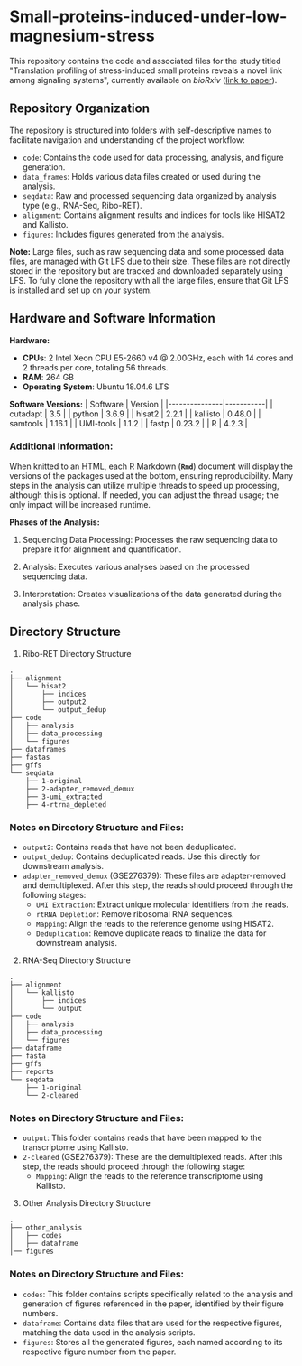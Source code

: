 # Small-proteins-induced-under-low-magnesium-stress

This repository contains the code and associated files for the study titled "Translation profiling of stress-induced small proteins reveals a novel link among signaling systems", currently available on _bioRxiv_ ([link to paper](https://www.biorxiv.org/content/10.1101/2024.09.13.612970v4)).

## Repository Organization

The repository is structured into folders with self-descriptive names to facilitate navigation and understanding of the project workflow:

- `code`: Contains the code used for data processing, analysis, and figure generation.
- `data_frames`: Holds various data files created or used during the analysis.
- `seqdata`: Raw and processed sequencing data organized by analysis type (e.g., RNA-Seq, Ribo-RET).
- `alignment`: Contains alignment results and indices for tools like HISAT2 and Kallisto.
- `figures`: Includes figures generated from the analysis.

**Note:** Large files, such as raw sequencing data and some processed data files, are managed with Git LFS due to their size. These files are not directly stored in the repository but are tracked and downloaded separately using LFS. To fully clone the repository with all the large files, ensure that Git LFS is installed and set up on your system.

## Hardware and Software Information

**Hardware:**
- **CPUs**: 2 Intel Xeon CPU E5-2660 v4 @ 2.00GHz, each with 14 cores and 2 threads per core, totaling 56 threads.
- **RAM**: 264 GB
- **Operating System**: Ubuntu 18.04.6 LTS

**Software Versions:**
| Software      | Version   |
|---------------|-----------|
| cutadapt      | 3.5       |
| python        | 3.6.9     |
| hisat2        | 2.2.1     |
| kallisto      | 0.48.0    |
| samtools      | 1.16.1    |
| UMI-tools     | 1.1.2     |
| fastp         | 0.23.2    |
| R             | 4.2.3     |

### Additional Information:

When knitted to an HTML, each R Markdown (**`Rmd`**) document will display the versions of the packages used at the bottom, ensuring reproducibility. Many steps in the analysis can utilize multiple threads to speed up processing, although this is optional. If needed, you can adjust the thread usage; the only impact will be increased runtime.

**Phases of the Analysis:**
1. Sequencing Data Processing: Processes the raw sequencing data to prepare it for alignment and quantification.

2. Analysis: Executes various analyses based on the processed sequencing data.

3. Interpretation: Creates visualizations of the data generated during the analysis phase.


## Directory Structure

1. Ribo-RET Directory Structure
```plaintext
.
├── alignment
│   └── hisat2
│       ├── indices
│       ├── output2
│       └── output_dedup
├── code
│   ├── analysis
│   ├── data_processing
│   └── figures
├── dataframes
├── fastas
├── gffs
└── seqdata
    ├── 1-original
    ├── 2-adapter_removed_demux
    ├── 3-umi_extracted
    ├── 4-rtrna_depleted
```
### Notes on Directory Structure and Files:
- `output2`: Contains reads that have not been deduplicated.
- `output_dedup`: Contains deduplicated reads. Use this directly for downstream analysis. 
- `adapter_removed_demux` (GSE276379): These files are adapter-removed and demultiplexed. After this step, the reads should proceed through the following stages:
  - `UMI Extraction`: Extract unique molecular identifiers from the reads.
  - `rtRNA Depletion`: Remove ribosomal RNA sequences.
  - `Mapping`: Align the reads to the reference genome using HISAT2.
  - `Deduplication`: Remove duplicate reads to finalize the data for downstream analysis.

2. RNA-Seq Directory Structure
```plaintext
.
├── alignment
│   └── kallisto
│       ├── indices
│       └── output
├── code
│   ├── analysis
│   ├── data_processing
│   └── figures
├── dataframe
├── fasta
├── gffs
├── reports
└── seqdata
    ├── 1-original
    └── 2-cleaned
```
### Notes on Directory Structure and Files:
- `output`: This folder contains reads that have been mapped to the transcriptome using Kallisto.
- `2-cleaned` (GSE276379): These are the demultiplexed reads. After this step, the reads should proceed through the following stage:
  - `Mapping`: Align the reads to the reference transcriptome using Kallisto.

3. Other Analysis Directory Structure
```plaintext
.
├── other_analysis
│   ├── codes
│   ├── dataframe
│── figures 
```
### Notes on Directory Structure and Files:
- `codes`: This folder contains scripts specifically related to the analysis and generation of figures referenced in the paper, identified by their figure numbers.
- `dataframe`: Contains data files that are used for the respective figures, matching the data used in the analysis scripts.
- `figures`: Stores all the generated figures, each named according to its respective figure number from the paper.

  
